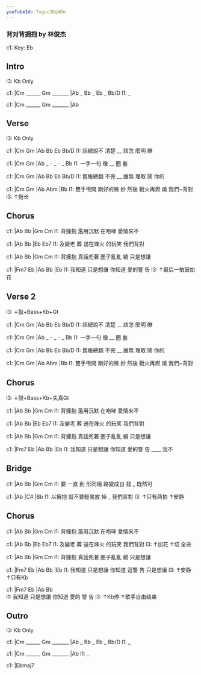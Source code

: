 ```yaml
---
youTubeId: 7xgucJEqNDo
---
```


### 背对背拥抱 by 林俊杰

c1: Key: Eb

## Intro

l3: Kb Only

c1: |Cm ______ Gm _______ |Ab _ Bb _ Eb _ Bb/D
l1:  _

c1: |Cm ______ Gm _______ |Ab

## Verse

l3: Kb Only

c1: |Cm       Gm      |Ab   Bb   Eb Bb/D
l1:  話總說不 清楚 __  該怎 麼明 瞭

c1: |Cm       Gm      |Ab _ - _ - _ Bb
l1:  一字一句 像 __ 圈 套   

c1: |Cm       Gm     |Ab   Bb   Eb Bb/D
l1:  舊帳總翻 不完 __ 誰無 理取 鬧     你的

c1: |Cm       Gm      |Ab      Abm     |Bb
l1:  雙手甩開 剛好的微 妙 然後 戰火再燃 燒     我們~背對
l3:                                       ↑拖长

## Chorus

c1: |Ab     Bb        |Gm       Cm
l1:  背擁抱   濫用沉默 在咆哮     愛情來不

c1: |Ab         Bb      |Eb     Eb7
l1:  及變老  葬 送在烽火 的玩笑    我們背對

c1: |Ab     Bb        |Gm       Cm
l1:  背擁抱   真話兜著 圈子亂亂 繞 只是想讓

c1: |Fm7   Eb        |Ab     Bb      |Eb
l1:  我知道  只是想讓 你知道   愛的警 告
l3:                                     ↑最后一拍鼓加花

## Verse 2

l3: ↓鼓+Bass+Kb+Gt

c1: |Cm       Gm      |Ab   Bb   Eb Bb/D
l1:  話總說不 清楚 __  該怎 麼明 瞭

c1: |Cm       Gm      |Ab _ - _ - _ Bb
l1:  一字一句 像 __ 圈 套   

c1: |Cm       Gm     |Ab   Bb   Eb Bb/D
l1:  舊帳總翻 不完 __ 誰無 理取 鬧     你的

c1: |Cm       Gm      |Ab      Abm     |Bb
l1:  雙手甩開 剛好的微 妙 然後 戰火再燃 燒     我們~背對


## Chorus

l3: ↓鼓+Bass+Kb+失真Gt

c1: |Ab     Bb        |Gm       Cm
l1:  背擁抱   濫用沉默 在咆哮     愛情來不

c1: |Ab         Bb      |Eb     Eb7
l1:  及變老  葬 送在烽火 的玩笑    我們背對

c1: |Ab     Bb        |Gm       Cm
l1:  背擁抱   真話兜著 圈子亂亂 繞 只是想讓

c1: |Fm7   Eb        |Ab     Bb      |Eb
l1:  我知道  只是想讓 你知道   愛的警 告 ____ 我不

## Bridge

c1: |Ab       Bb       |Gm       Cm
l1:  要  一直 到 形同陌 路變成自 找 _ 既然可

c1: |Ab                  |C#        |Bb
l1:  以擁抱  就不要輕易放 掉              _ 我們背對
l3:                       ↑只有两拍  ↑安静

## Chorus

c1: |Ab     Bb        |Gm       Cm
l1:  背擁抱   濫用沉默 在咆哮     愛情來不

c1: |Ab         Bb      |Eb     Eb7
l1:  及變老  葬 送在烽火 的玩笑    我們背對
l3:             ↑加花              ↑切     全进

c1: |Ab     Bb        |Gm       Cm
l1:  背擁抱   真話兜著 圈子亂亂 繞 只是想讓

c1: |Fm7   Eb        |Ab     Bb       |Eb
l1:  我知道  只是想讓 你知道      這警 告     只是想讓
l3:                          ↑安静     ↑只有Kb

c1: |Fm7   Eb        |Ab     Bb      
l1:  我知道  只是想讓 你知道   愛的 警 告
l3:                          ↑Kb停     ↑歌手自由结束

## Outro

l3: Kb Only

c1: |Cm ______ Gm _______ |Ab _ Bb _ Eb _ Bb/D
l1:  _

c1: |Cm ______ Gm _______ |Ab
l1:  _

c1: |Ebmaj7